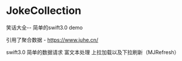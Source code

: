 # JokeCollection
笑话大全--  简单的swift3.0 demo

引用了聚合数据 - https://www.juhe.cn/

swift3.0
简单的数据请求
富文本处理
上拉加载以及下拉刷新（MJRefresh）
